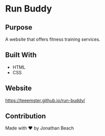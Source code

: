# Run Buddy

## Purpose
A website that offers fitness training services.

## Built With
* HTML
* CSS

## Website
https://teeemster.github.io/run-buddy/

## Contribution
Made with ❤️ by Jonathan Beach
